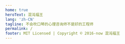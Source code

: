 ```yaml
---
home: true
heroText: 混沌福王
lang: 'zh-CN'
tagline: 不会吹口琴的心理咨询师不是好的工程师
permalink: /
footer: MIT Licensed | Copyright © 2016-now 混沌福王
---
```

<BlogPostList
  :pages="$site.pages"
  :page-size="$site.themeConfig.pageSize"
  :start-page="$site.themeConfig.startPage"
/>
<!-- ![avatar](@img/logo.png) -->
